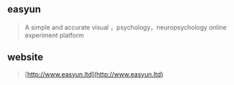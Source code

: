 ## easyun

>A simple and accurate visual ，psychology，neuropsychology online experiment platform

## website
>[http://www.easyun.ltd](http://www.easyun.ltd)


